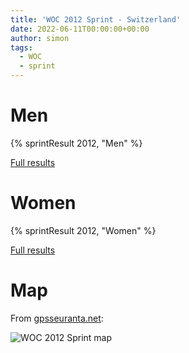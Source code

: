```yaml
---
title: 'WOC 2012 Sprint - Switzerland'
date: 2022-06-11T00:00:00+00:00
author: simon
tags:
  - WOC
  - sprint
---
```


<!--more-->

# Men

{% sprintResult 2012, "Men" %}

[Full results](https://www.maprunner.co.uk/wocdb/woc/2012/men/sprint)

# Women

{% sprintResult 2012, "Women" %}

[Full results](https://www.maprunner.co.uk/wocdb/woc/2012/women/sprint)

# Map

From [gpsseuranta.net](http://www.tulospalvelu.fi/gps/20120808_sprint_m/):

<img id="map-image" src="/images/sprints/WOC2012-M.jpg" alt="WOC 2012 Sprint map">
